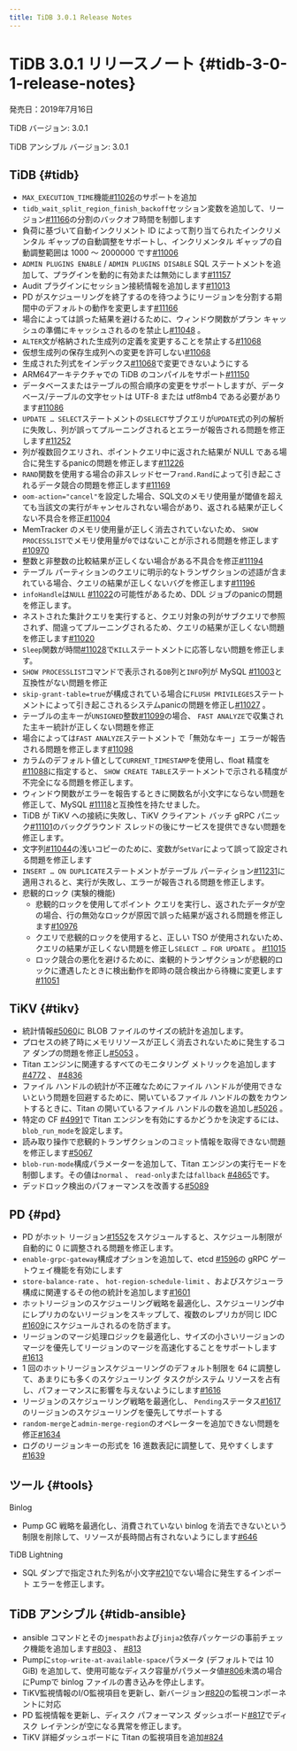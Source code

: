 ```yaml
---
title: TiDB 3.0.1 Release Notes
---
```


# TiDB 3.0.1 リリースノート {#tidb-3-0-1-release-notes}

発売日：2019年7月16日

TiDB バージョン: 3.0.1

TiDB アンシブル バージョン: 3.0.1

## TiDB {#tidb}

-   `MAX_EXECUTION_TIME`機能[#11026](https://github.com/pingcap/tidb/pull/11026)のサポートを追加
-   `tidb_wait_split_region_finish_backoff`セッション変数を追加して、リージョン[#11166](https://github.com/pingcap/tidb/pull/11166)の分割のバックオフ時間を制御します
-   負荷に基づいて自動インクリメント ID によって割り当てられたインクリメンタル ギャップの自動調整をサポートし、インクリメンタル ギャップの自動調整範囲は 1000 ～ 2000000 です[#11006](https://github.com/pingcap/tidb/pull/11006)
-   `ADMIN PLUGINS ENABLE` / `ADMIN PLUGINS DISABLE` SQL ステートメントを追加して、プラグインを動的に有効または無効にします[#11157](https://github.com/pingcap/tidb/pull/11157)
-   Audit プラグインにセッション接続情報を追加します[#11013](https://github.com/pingcap/tidb/pull/11013)
-   PD がスケジューリングを終了するのを待つようにリージョンを分割する期間中のデフォルトの動作を変更します[#11166](https://github.com/pingcap/tidb/pull/11166)
-   場合によっては誤った結果を避けるために、ウィンドウ関数がプラン キャッシュの準備にキャッシュされるのを禁止し[#11048](https://github.com/pingcap/tidb/pull/11048) 。
-   `ALTER`文が格納された生成列の定義を変更することを禁止する[#11068](https://github.com/pingcap/tidb/pull/11068)
-   仮想生成列の保存生成列への変更を許可しない[#11068](https://github.com/pingcap/tidb/pull/11068)
-   生成された列式をインデックス[#11068](https://github.com/pingcap/tidb/pull/11068)で変更できないようにする
-   ARM64アーキテクチャでの TiDB のコンパイルをサポート[#11150](https://github.com/pingcap/tidb/pull/11150)
-   データベースまたはテーブルの照合順序の変更をサポートしますが、データベース/テーブルの文字セットは UTF-8 または utf8mb4 である必要があります[#11086](https://github.com/pingcap/tidb/pull/11086)
-   `UPDATE … SELECT`ステートメントの`SELECT`サブクエリが`UPDATE`式の列の解析に失敗し、列が誤ってプルーニングされるとエラーが報告される問題を修正します[#11252](https://github.com/pingcap/tidb/pull/11252)
-   列が複数回クエリされ、ポイントクエリ中に返された結果が NULL である場合に発生するpanicの問題を修正します[#11226](https://github.com/pingcap/tidb/pull/11226)
-   `RAND`関数を使用する場合の非スレッドセーフ`rand.Rand`によって引き起こされるデータ競合の問題を修正します[#11169](https://github.com/pingcap/tidb/pull/11169)
-   `oom-action="cancel"`を設定した場合、SQL文のメモリ使用量が閾値を超えても当該文の実行がキャンセルされない場合があり、返される結果が正しくない不具合を修正[#11004](https://github.com/pingcap/tidb/pull/11004)
-   MemTracker のメモリ使用量が正しく消去されていないため、 `SHOW PROCESSLIST`でメモリ使用量が`0`ではないことが示される問題を修正します[#10970](https://github.com/pingcap/tidb/pull/10970)
-   整数と非整数の比較結果が正しくない場合がある不具合を修正[#11194](https://github.com/pingcap/tidb/pull/11194)
-   テーブル パーティションのクエリに明示的なトランザクションの述語が含まれている場合、クエリの結果が正しくないバグを修正します[#11196](https://github.com/pingcap/tidb/pull/11196)
-   `infoHandle`は`NULL` [#11022](https://github.com/pingcap/tidb/pull/11022)の可能性があるため、DDL ジョブのpanicの問題を修正します。
-   ネストされた集計クエリを実行すると、クエリ対象の列がサブクエリで参照されず、間違ってプルーニングされるため、クエリの結果が正しくない問題を修正します[#11020](https://github.com/pingcap/tidb/pull/11020)
-   `Sleep`関数が時間[#11028](https://github.com/pingcap/tidb/pull/11028)で`KILL`ステートメントに応答しない問題を修正します。
-   `SHOW PROCESSLIST`コマンドで表示される`DB`列と`INFO`列が MySQL [#11003](https://github.com/pingcap/tidb/pull/11003)と互換性がない問題を修正
-   `skip-grant-table=true`が構成されている場合に`FLUSH PRIVILEGES`ステートメントによって引き起こされるシステムpanicの問題を修正し[#11027](https://github.com/pingcap/tidb/pull/11027) 。
-   テーブルの主キーが`UNSIGNED`整数[#11099](https://github.com/pingcap/tidb/pull/11099)の場合、 `FAST ANALYZE`で収集された主キー統計が正しくない問題を修正
-   場合によっては`FAST ANALYZE`ステートメントで「無効なキー」エラーが報告される問題を修正します[#11098](https://github.com/pingcap/tidb/pull/11098)
-   カラムのデフォルト値として`CURRENT_TIMESTAMP`を使用し、float 精度を[#11088](https://github.com/pingcap/tidb/pull/11088)に指定すると、 `SHOW CREATE TABLE`ステートメントで示される精度が不完全になる問題を修正します。
-   ウィンドウ関数がエラーを報告するときに関数名が小文字にならない問題を修正して、MySQL [#11118](https://github.com/pingcap/tidb/pull/11118)と互換性を持たせました。
-   TiDB が TiKV への接続に失敗し、TiKV クライアント バッチ gRPC パニック[#11101](https://github.com/pingcap/tidb/pull/11101)のバックグラウンド スレッドの後にサービスを提供できない問題を修正します。
-   文字列[#11044](https://github.com/pingcap/tidb/pull/11044)の浅いコピーのために、変数が`SetVar`によって誤って設定される問題を修正します
-   `INSERT … ON DUPLICATE`ステートメントがテーブル パーティション[#11231](https://github.com/pingcap/tidb/pull/11231)に適用されると、実行が失敗し、エラーが報告される問題を修正します。
-   悲観的ロック (実験的機能)
    -   悲観的ロックを使用してポイント クエリを実行し、返されたデータが空の場合、行の無効なロックが原因で誤った結果が返される問題を修正します[#10976](https://github.com/pingcap/tidb/pull/10976)
    -   クエリで悲観的ロックを使用すると、正しい TSO が使用されないため、クエリの結果が正しくない問題を修正し`SELECT … FOR UPDATE` 。 [#11015](https://github.com/pingcap/tidb/pull/11015)
    -   ロック競合の悪化を避けるために、楽観的トランザクションが悲観的ロックに遭遇したときに検出動作を即時の競合検出から待機に変更します[#11051](https://github.com/pingcap/tidb/pull/11051)

## TiKV {#tikv}

-   統計情報[#5060](https://github.com/tikv/tikv/pull/5060)に BLOB ファイルのサイズの統計を追加します。
-   プロセスの終了時にメモリリソースが正しく消去されないために発生するコア ダンプの問題を修正し[#5053](https://github.com/tikv/tikv/pull/5053) 。
-   Titan エンジンに関連するすべてのモニタリング メトリックを追加します[#4772](https://github.com/tikv/tikv/pull/4772) 、 [#4836](https://github.com/tikv/tikv/pull/4836)
-   ファイル ハンドルの統計が不正確なためにファイル ハンドルが使用できないという問題を回避するために、開いているファイル ハンドルの数をカウントするときに、Titan の開いているファイル ハンドルの数を追加し[#5026](https://github.com/tikv/tikv/pull/5026) 。
-   特定の CF [#4991](https://github.com/tikv/tikv/pull/4991)で Titan エンジンを有効にするかどうかを決定するには、 `blob_run_mode`を設定します。
-   読み取り操作で悲観的トランザクションのコミット情報を取得できない問題を修正します[#5067](https://github.com/tikv/tikv/pull/5067)
-   `blob-run-mode`構成パラメーターを追加して、Titan エンジンの実行モードを制御します。その値は`normal` 、 `read-only`または`fallback` [#4865](https://github.com/tikv/tikv/pull/4865)です。
-   デッドロック検出のパフォーマンスを改善する[#5089](https://github.com/tikv/tikv/pull/5089)

## PD {#pd}

-   PD がホット リージョン[#1552](https://github.com/pingcap/pd/pull/1552)をスケジュールすると、スケジュール制限が自動的に 0 に調整される問題を修正します。
-   `enable-grpc-gateway`構成オプションを追加して、etcd [#1596](https://github.com/pingcap/pd/pull/1596)の gRPC ゲートウェイ機能を有効にします
-   `store-balance-rate` 、 `hot-region-schedule-limit` 、およびスケジューラ構成に関連するその他の統計を追加します[#1601](https://github.com/pingcap/pd/pull/1601)
-   ホットリージョンのスケジューリング戦略を最適化し、スケジューリング中にレプリカのないリージョンをスキップして、複数のレプリカが同じ IDC [#1609](https://github.com/pingcap/pd/pull/1609)にスケジュールされるのを防ぎます。
-   リージョンのマージ処理ロジックを最適化し、サイズの小さいリージョンのマージを優先してリージョンのマージを高速化することをサポートします[#1613](https://github.com/pingcap/pd/pull/1613)
-   1 回のホットリージョンスケジューリングのデフォルト制限を 64 に調整して、あまりにも多くのスケジューリング タスクがシステム リソースを占有し、パフォーマンスに影響を与えないようにします[#1616](https://github.com/pingcap/pd/pull/1616)
-   リージョンのスケジューリング戦略を最適化し、 `Pending`ステータス[#1617](https://github.com/pingcap/pd/pull/1617)のリージョンのスケジューリングを優先してサポートする
-   `random-merge`と`admin-merge-region`のオペレーターを追加できない問題を修正[#1634](https://github.com/pingcap/pd/pull/1634)
-   ログのリージョンキーの形式を 16 進数表記に調整して、見やすくします[#1639](https://github.com/pingcap/pd/pull/1639)

## ツール {#tools}

Binlog

-   Pump GC 戦略を最適化し、消費されていない binlog を消去できないという制限を削除して、リソースが長時間占有されないようにします[#646](https://github.com/pingcap/tidb-binlog/pull/646)

TiDB Lightning

-   SQL ダンプで指定された列名が小文字[#210](https://github.com/pingcap/tidb-lightning/pull/210)でない場合に発生するインポート エラーを修正します。

## TiDB アンシブル {#tidb-ansible}

-   ansible コマンドとその`jmespath`および`jinja2`依存パッケージの事前チェック機能を追加します[#803](https://github.com/pingcap/tidb-ansible/pull/803) 、 [#813](https://github.com/pingcap/tidb-ansible/pull/813)
-   Pumpに`stop-write-at-available-space`パラメータ (デフォルトでは 10 GiB) を追加して、使用可能なディスク容量がパラメータ値[#806](https://github.com/pingcap/tidb-ansible/pull/806)未満の場合にPumpで binlog ファイルの書き込みを停止します。
-   TiKV監視情報のI/O監視項目を更新し、新バージョン[#820](https://github.com/pingcap/tidb-ansible/pull/820)の監視コンポーネントに対応
-   PD 監視情報を更新し、ディスク パフォーマンス ダッシュボード[#817](https://github.com/pingcap/tidb-ansible/pull/817)でディスク レイテンシが空になる異常を修正します。
-   TiKV 詳細ダッシュボードに Titan の監視項目を追加[#824](https://github.com/pingcap/tidb-ansible/pull/824)
